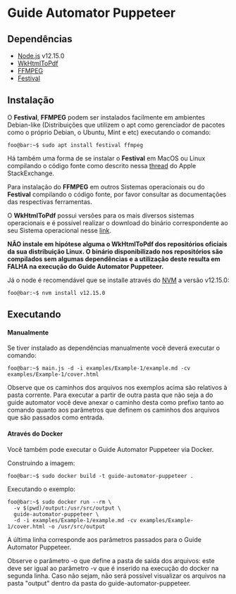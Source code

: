 # Guide Automator Puppeteer

## Dependências

- [Node.js](https://nodejs.org/en/) v12.15.0
- [WkHtmlToPdf](https://wkhtmltopdf.org/)
- [FFMPEG](https://ffmpeg.org/)
- [Festival](https://www.cstr.ed.ac.uk/projects/festival/)

## Instalação

O **Festival**, **FFMPEG** podem ser instalados facilmente em ambientes Debian-like (Distribuições que utilizem o apt como gerenciador de pacotes como o próprio Debian, o Ubuntu, Mint e etc) executando o comando:

```console
foo@bar:~$ sudo apt install festival ffmpeg
```

Há também uma forma de se instalar o **Festival** em MacOS ou Linux compilando o código fonte como descrito nessa [thread](https://apple.stackexchange.com/questions/128635/installing-the-festival-speech-synthesis-system-with-mavericks) do Apple StackExchange.

Para instalação do **FFMPEG** em outros Sistemas operacionais ou do **Festival** compilando o código fonte, por favor consultar as documentações das respectivas ferramentas.

O **WkHtmlToPdf** possui versões para os mais diversos sistemas operacionais e é possível realizar o download do binário correspondente ao seu Sistema operacional nesse [link](https://wkhtmltopdf.org/downloads.html). 

**NÃO instale em hipótese alguma o WkHtmlToPdf dos repositórios oficiais da sua distribuição Linux. O binário disponibilizado nos repositórios são compilados sem algumas dependências e a utilização deste resulta em FALHA na execução do Guide Automator Puppeteer.**

Já o node é recomendável que se installe através do [NVM](https://github.com/nvm-sh/nvm) a versão v12.15.0:

```console
foo@bar:~$ nvm install v12.15.0
```

## Executando

#### Manualmente

Se tiver instalado as dependências manualmente você deverá executar o comando:
```console
foo@bar:~$ main.js -d -i examples/Example-1/example.md -cv examples/Example-1/cover.html
```
Observe que os caminhos dos arquivos nos exemplos acima são relativos à pasta corrente. Para executar a partir de outra pasta que não seja a do guide automator você deve anexar o caminho desta como prefixo tanto ao comando quanto aos parâmetros que definem os caminhos dos arquivos que são passados como entrada.

#### Através do Docker

Você também pode executar o Guide Automator Puppeteer via Docker.

Construindo a imagem:

```console
foo@bar:~$ sudo docker build -t guide-automator-puppeteer .
```

Executando o exemplo:

```console
foo@bar:~$ sudo docker run --rm \
  -v $(pwd)/output:/usr/src/output \
  guide-automator-puppeteer \
  -d -i examples/Example-1/example.md -cv examples/Example-1/cover.html -o /usr/src/output
```

A última linha corresponde aos parâmetros passados para o Guide Automator Puppeteer.

Observe o parâmetro -o que define a pasta de saída dos arquivos: este deve ser igual ao parâmetro -v que é inserido na execução do docker na segunda linha. Caso não sejam, não será possível visualizar os arquivos na pasta "output" dentro da pasta do guide-automator-puppeteer.